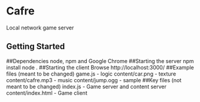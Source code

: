 # Cafre
Local network game server
## Getting Started
##Dependencies
node, npm and Google Chrome
##Starting the server
npm install
node .
##Starting the client
Browse http://localhost:3000/
##Example files (meant to be changed)
game.js - logic
content/car.png - texture
content/cafre.mp3 - music
content/jump.ogg - sample
##Key files (not meant to be changed)
index.js - Game server and content server
content/index.html - Game client
